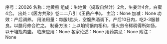 序号：20026
名称：地黄煎
组成：生地黄（捣取自然汁）2合，生姜汁4合，白蜜4合。
出处：《医方共聚》卷二二八引《王岳产书》。
主治：None
加减：None
功效：产后调养。
用法用量：每服1匙头，空腹热酒调下。产后10日内，吃2-3服甚良。以腊月修合贮之。
制备方法：上以垍铜锅内相和，慢火煎令稀稠得所如饧，以干垍瓶内盛。
临床应用：None
各家论述：None
用药禁忌：None
附注：None
